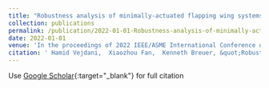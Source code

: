 ```yaml
---
title: "Robustness analysis of minimally-actuated flapping wing systems due to aerodynamic modeling uncertainty"
collection: publications
permalink: /publication/2022-01-01-Robustness-analysis-of-minimally-actuated-flapping-wing-systems-due-to-aerodynamic-modeling-uncertainty
date: 2022-01-01
venue: 'In the proceedings of 2022 IEEE/ASME International Conference on Advanced Intelligent Mechatronics (AIM)'
citation: ' Hamid Vejdani,  Xiaozhou Fan,  Kenneth Breuer, &quot;Robustness analysis of minimally-actuated flapping wing systems due to aerodynamic modeling uncertainty.&quot; In the proceedings of 2022 IEEE/ASME International Conference on Advanced Intelligent Mechatronics (AIM), 2022.'
---
```

Use [Google Scholar](https://scholar.google.com/scholar?q=Robustness+analysis+of+minimally+actuated+flapping+wing+systems+due+to+aerodynamic+modeling+uncertainty){:target="_blank"} for full citation
